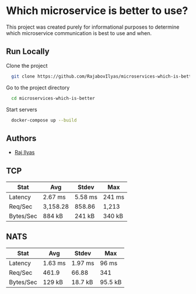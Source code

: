 
# Which microservice is better to use?

This project was created purely for informational purposes to determine which microservice communication is best to use and when.



## Run Locally

Clone the project

```bash
  git clone https://github.com/RajabovIlyas/microservices-which-is-better.git
```

Go to the project directory

```bash
  cd microservices-which-is-better
```

Start servers

```bash
  docker-compose up --build
```


## Authors

- [Raj Ilyas](https://github.com/rajabovilyas)


## TCP

| Stat           | Avg      | Stdev    | Max      |
|----------------|----------|----------|----------|
| Latency        | 2.67 ms  | 5.58 ms  | 241 ms   |
| Req/Sec        | 3,158.28 | 858.86   | 1,213    |
| Bytes/Sec      | 884 kB   | 241 kB   | 340 kB   |

## NATS

| Stat           | Avg      | Stdev    | Max     |
|----------------|----------|----------|---------|
| Latency        | 1.63 ms  | 1.97 ms  | 96 ms   |
| Req/Sec        | 461.9    | 66.88    | 341     |
| Bytes/Sec      | 129 kB   | 18.7 kB  | 95.5 kB |
